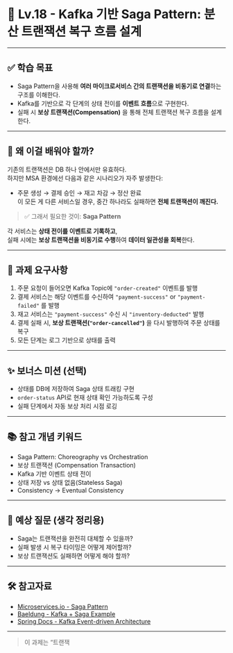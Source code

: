 # 🧵 Lv.18 - Kafka 기반 Saga Pattern: 분산 트랜잭션 복구 흐름 설계

---

## ✅ 학습 목표

- Saga Pattern을 사용해 **여러 마이크로서비스 간의 트랜잭션을 비동기로 연결**하는 구조를 이해한다.
- Kafka를 기반으로 각 단계의 상태 전이를 **이벤트 흐름**으로 구현한다.
- 실패 시 **보상 트랜잭션(Compensation)** 을 통해 전체 트랜잭션 복구 흐름을 설계한다.

---

## 🤔 왜 이걸 배워야 할까?

기존의 트랜잭션은 DB 하나 안에서만 유효하다.  
하지만 MSA 환경에선 다음과 같은 시나리오가 자주 발생한다:

- 주문 생성 → 결제 승인 → 재고 차감 → 정산 완료  
이 모든 게 다른 서비스일 경우, 중간 하나라도 실패하면 **전체 트랜잭션이 깨진다.**

> ✅ 그래서 필요한 것이: **Saga Pattern**

각 서비스는 **상태 전이를 이벤트로 기록하고**,  
실패 시에는 **보상 트랜잭션을 비동기로 수행**하여 **데이터 일관성을 회복**한다.

---

## 📌 과제 요구사항

1. 주문 요청이 들어오면 Kafka Topic에 `"order-created"` 이벤트를 발행
2. 결제 서비스는 해당 이벤트를 수신하여 `"payment-success"` or `"payment-failed"` 를 발행
3. 재고 서비스는 `"payment-success"` 수신 시 `"inventory-deducted"` 발행
4. 결제 실패 시, **보상 트랜잭션(`"order-cancelled"`)** 을 다시 발행하여 주문 상태를 복구
5. 모든 단계는 로그 기반으로 상태를 출력

---

## ✨ 보너스 미션 (선택)

- 상태를 DB에 저장하여 Saga 상태 트래킹 구현
- `order-status` API로 현재 상태 확인 가능하도록 구성
- 실패 단계에서 자동 보상 처리 시점 로깅

---

## 📚 참고 개념 키워드

- Saga Pattern: Choreography vs Orchestration
- 보상 트랜잭션 (Compensation Transaction)
- Kafka 기반 이벤트 상태 전이
- 상태 저장 vs 상태 없음(Stateless Saga)
- Consistency → Eventual Consistency

---

## 💬 예상 질문 (생각 정리용)

- Saga는 트랜잭션을 완전히 대체할 수 있을까?
- 실패 발생 시 복구 타이밍은 어떻게 제어할까?
- 보상 트랜잭션도 실패하면 어떻게 해야 할까?

---

## 🛠️ 참고자료

- [Microservices.io - Saga Pattern](https://microservices.io/patterns/data/saga.html)
- [Baeldung - Kafka + Saga Example](https://www.baeldung.com/spring-kafka-saga)
- [Spring Docs - Kafka Event-driven Architecture](https://docs.spring.io/spring-kafka/)

---

> 이 과제는 “트랜잭
